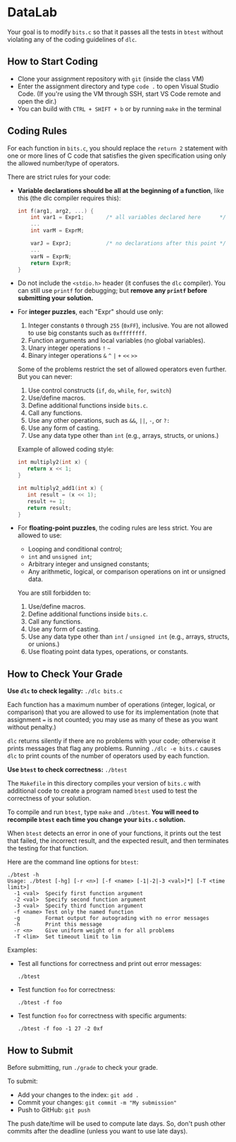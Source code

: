 # DataLab

Your goal is to modify `bits.c` so that it passes all the tests in `btest`
without violating any of the coding guidelines of `dlc`.


## How to Start Coding

- Clone your assignment repository with `git` (inside the class VM)
- Enter the assignment directory and type `code .` to open Visual Studio Code.
  (If you're using the VM through SSH, start VS Code remote and open the dir.)
- You can build with `CTRL + SHIFT + b` or by running `make` in the terminal


## Coding Rules

For each function in `bits.c`, you should replace the `return 2` statement with
one or more lines of C code that satisfies the given specification using only
the allowed number/type of operators.

There are strict rules for your code:

- **Variable declarations should be all at the beginning of a function**,
  like this (the dlc compiler requires this):

  ```c
  int f(arg1, arg2, ...) {
      int var1 = Expr1;       /* all variables declared here      */
      ...
      int varM = ExprM;

      varJ = ExprJ;           /* no declarations after this point */
      ...
      varN = ExprN;
      return ExprR;
  }
  ```

- Do not include the `<stdio.h>` header (it confuses the `dlc` compiler). You
  can still use `printf` for debugging; but **remove any `printf` before
  submitting your solution.**

- For **integer puzzles**, each "Expr" should use only:
  1. Integer constants `0` through `255` (`0xFF`), inclusive. You are
      not allowed to use big constants such as `0xffffffff`.
  2. Function arguments and local variables (no global variables).
  3. Unary integer operations `!` `~`
  4. Binary integer operations `&` `^` `|` `+` `<<` `>>`

  Some of the problems restrict the set of allowed operators even further. But
  you can never:
  1. Use control constructs (`if`, `do`, `while`, `for`, `switch`)
  2. Use/define macros.
  3. Define additional functions inside `bits.c`.
  4. Call any functions.
  5. Use any other operations, such as `&&`, `||`, `-`, or `?:`
  6. Use any form of casting.
  7. Use any data type other than `int` (e.g., arrays, structs, or unions.)

  Example of allowed coding style:

  ```c
  int multiply2(int x) {
     return x << 1;
  }

  int multiply2_add1(int x) {
     int result = (x << 1);
     result += 1;
     return result;
  }
  ```

- For **floating-point puzzles**, the coding rules are less strict.
  You are allowed to use:
  - Looping and conditional control;
  - `int` and `unsigned int`;
  - Arbitrary integer and unsigned constants;
  - Any arithmetic, logical, or comparison operations on int or unsigned data.

  You are still forbidden to:
  1. Use/define macros.
  2. Define additional functions inside `bits.c`.
  3. Call any functions.
  4. Use any form of casting.
  5. Use any data type other than `int` / `unsigned int`
     (e.g., arrays, structs, or unions.)
  6. Use floating point data types, operations, or constants.


## How to Check Your Grade

**Use `dlc` to check legality:** `./dlc bits.c`

Each function has a maximum number of operations (integer, logical, or
comparison) that you are allowed to use for its implementation (note that
assignment `=` is not counted; you may use as many of these as you want without
penalty.)

`dlc` returns silently if there are no problems with your code; otherwise it
prints messages that flag any problems.  Running `./dlc -e bits.c` causes `dlc`
to print counts of the number of operators used by each function.

**Use `btest` to check correctness:** `./btest`

The `Makefile` in this directory compiles your version of `bits.c` with
additional code to create a program named `btest` used to test the correctness
of your solution.

To compile and run `btest`, type `make` and `./btest`. **You will need to
recompile `btest` each time you change your `bits.c` solution.**

When `btest` detects an error in one of your functions, it prints out the test
that failed, the incorrect result, and the expected result, and then terminates
the testing for that function.

  Here are the command line options for `btest`:

  ```shell
  ./btest -h
  Usage: ./btest [-hg] [-r <n>] [-f <name> [-1|-2|-3 <val>]*] [-T <time limit>]
    -1 <val>  Specify first function argument
    -2 <val>  Specify second function argument
    -3 <val>  Specify third function argument
    -f <name> Test only the named function
    -g        Format output for autograding with no error messages
    -h        Print this message
    -r <n>    Give uniform weight of n for all problems
    -T <lim>  Set timeout limit to lim
  ```

Examples:

- Test all functions for correctness and print out error messages:

  ```shell
  ./btest
  ```

- Test function `foo` for correctness:

  ```shell
  ./btest -f foo
  ```

- Test function `foo` for correctness with specific arguments:

  ```shell
  ./btest -f foo -1 27 -2 0xf
  ```


## How to Submit

Before submitting, run `./grade` to check your grade.

To submit:

- Add your changes to the index: `git add .`
- Commit your changes: `git commit -m "My submission"`
- Push to GitHub: `git push`

The push date/time will be used to compute late days. So, don't push other
commits after the deadline (unless you want to use late days).
